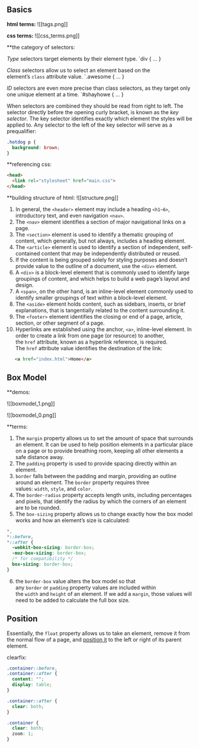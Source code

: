 ## Basics

**html terms:**
 ![[tags.png]]
 
 **css terms:**
 ![[css_terms.png]]

**the category of selectors:

 _Type_ selectors target elements by their element type.
 `div { ... }
 
_Class_ selectors allow us to select an element based on the element’s `class` attribute value.
`.awesome { ... }

_ID_ selectors are even more precise than class selectors, as they target only one unique element at a time.
`#shayhowe { ... }

When selectors are combined they should be read from right to left. The selector directly before the opening curly bracket, is known as the _key selector_. The key selector identifies exactly which element the styles will be applied to. Any selector to the left of the key selector will serve as a prequalifier:
```css
.hotdog p {
  background: brown;
}
```


**referencing css:
```html
<head>
  <link rel="stylesheet" href="main.css">
</head>
```


**building structure of html:
![[structure.png]]

1. In general, the `<header>` element may include a heading `<h1~6>`, introductory text, and even navigation `<nav>`.
2. The `<nav>` element identifies a section of major navigational links on a page.
3. The `<section>` element is used to identify a thematic grouping of content, which generally, but not always, includes a heading element.
4. The `<article>` element is used to identify a section of independent, self-contained content that may be independently distributed or reused.
5. If the content is being grouped solely for styling purposes and doesn’t provide value to the outline of a document, use the `<div>` element.
6. A `<div>` is a block-level element that is commonly used to identify large groupings of content, and which helps to build a web page’s layout and design. 
7. A `<span>`, on the other hand, is an inline-level element commonly used to identify smaller groupings of text within a block-level element.
8. The `<aside>` element holds content, such as sidebars, inserts, or brief explanations, that is tangentially related to the content surrounding it.
9. The `<footer>` element identifies the closing or end of a page, article, section, or other segment of a page.
10. Hyperlinks are established using the anchor, `<a>`, inline-level element. In order to create a link from one page (or resource) to another, the `href` attribute, known as a hyperlink reference, is required. The `href` attribute value identifies the destination of the link: 
```html
   <a href="index.html">Home</a>
```


## Box Model
**demos:

![[boxmodel_1.png]]

![[boxmodel_0.png]]

**terms:
1. The `margin` property allows us to set the amount of space that surrounds an element. It can be used to help position elements in a particular place on a page or to provide breathing room, keeping all other elements a safe distance away.
2. The `padding` property is used to provide spacing directly within an element.
3. `border` falls between the padding and margin, providing an outline around an element. The `border` property requires three values: `width`, `style`, and `color`.
4. The `border-radius` property accepts length units, including percentages and pixels, that identify the radius by which the corners of an element are to be rounded.
5. The `box-sizing` property allows us to change exactly how the box model works and how an element’s size is calculated:
```css
*,
*::before,
*::after {
  -webkit-box-sizing: border-box;
  -moz-box-sizing: border-box;
  /* for compatibility */
  box-sizing: border-box;
}
```
6. the `border-box` value alters the box model so that any `border` or `padding` property values are included within the `width` and `height` of an element. If we add a `margin`, those values will need to be added to calculate the full box size.

## Position
Essentially, the `float` property allows us to take an element, remove it from the normal flow of a page, and [position it](http://www.smashingmagazine.com/2007/05/01/css-float-theory-things-you-should-know/) to the left or right of its parent element.

clearfix:
```css
.container::before,
.container::after {
  content: "";
  display: table;
}

.container::after {
  clear: both;
}

.container {
  clear: both;
  zoom: 1;
}
```

